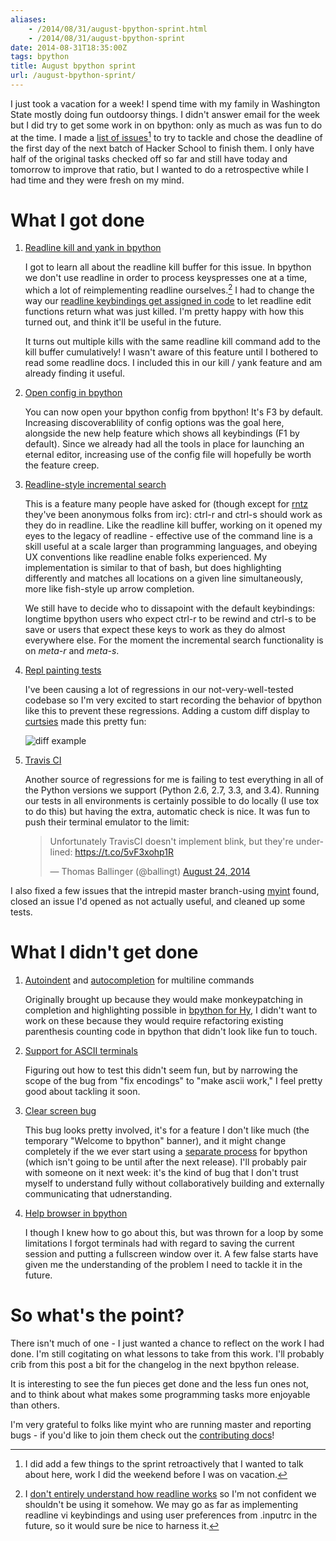```yaml
---
aliases:
    - /2014/08/31/august-bpython-sprint.html
    - /2014/08/31/august-bpython-sprint
date: 2014-08-31T18:35:00Z
tags: bpython
title: August bpython sprint
url: /august-bpython-sprint/
---
```


I just took a vacation for a week! I spend time with my family in Washington
State mostly doing fun outdoorsy things.
I didn't answer email for the week but I did try to get some
work in on bpython: only as much as was fun to do at the time. I made a [list of 
issues](https://github.com/bpython/bpython/issues?q=milestone%3ATom-august-sprint)[^1]
to try to tackle and chose the deadline of the first day of the next batch of
Hacker School to finish them. I only have half of
the original tasks checked off so far and still have today and tomorrow to improve that ratio,
but I wanted to do a retrospective while I had time and they were fresh on my mind.

What I got done
===============

1. [Readline kill and yank in
   bpython](https://github.com/bpython/bpython/issues/344)

    I got to learn all about the readline kill buffer for this issue. In bpython
    we don't use readline in order to process keyspresses one at a time, which
    a lot of reimplementing readline ourselves.[^2] I had to change
    the way our [readline keybindings get assigned in
    code](https://github.com/bpython/bpython/blob/master/bpython/curtsiesfrontend/manual_readline.py)
    to let readline edit functions return what was just killed.
    I'm pretty happy with how this turned out, and think it'll be useful
    in the future.
    
    It turns out multiple kills with the same readline
    kill command add to the kill buffer cumulatively! I wasn't aware of this
    feature until I bothered to read some readline docs.
    I included this in our kill / yank feature and am already
    finding it useful.

2. [Open config in bpython](https://github.com/bpython/bpython/issues/354)

    You can now open your bpython config from bpython! It's F3 by default.
    Increasing discoverablility
    of config options was the goal here, alongside the new help
    feature which shows all keybindings (F1 by default).
    Since we already had all the tools in place for launching
    an eternal editor, increasing use of the config file will hopefully be worth
    the feature creep.

3. [Readline-style incremental
   search](https://github.com/bpython/bpython/issues/355)

   This is a feature many people have asked for (though except for
   [rntz](http://www.rntz.net/) they've been anonymous folks from
   irc): ctrl-r and ctrl-s should work as they do in readline.
   Like the readline kill buffer, working on it opened
   my eyes to the legacy of readline - effective use of the command line
   is a skill useful at a scale larger than programming languages, and
   obeying UX conventions like readline enable folks experienced.
   My implementation is similar to that of bash, but does highlighting
   differently and matches all locations on a given line simultaneously, more
   like fish-style up arrow completion.

   We still have to decide who to dissapoint with the default keybindings:
   longtime bpython users who
   expect ctrl-r to be rewind and ctrl-s to be save or users that expect
   these keys to work as they do almost everywhere else. For the moment
   the incremental search functionality is on *meta-r* and *meta-s*.

4. [Repl painting
   tests](https://github.com/bpython/bpython/commit/bd11ff7e8c7a180af911d3b1d40533c15ba6c4b6)

   I've been causing a lot of regressions in our not-very-well-tested codebase
   so I'm very excited to start recording the behavior of bpython like this
   to prevent these regressions. Adding a custom diff display to
   [curtsies](https://github.com/thomasballinger/curtsies) made this pretty
   fun:

   ![diff example](http://ballingt.com/assets/diff.gif)

5. [Travis CI](https://github.com/bpython/bpython/issues/358)

   Another source of regressions for me is failing to test everything in
   all of the Python versions we support (Python 2.6, 2.7, 3.3, and 3.4).
   Running our tests in all environments is certainly possible to do locally
   (I use tox to do this) but having the extra, automatic check is nice.
   It was fun to push their terminal emulator to the limit: 

   <blockquote class="twitter-tweet" lang="en"><p>Unfortunately TravisCI
   doesn&#39;t implement blink, but they&#39;re underlined: <a
   href="https://t.co/5vF3xohp1R">https://t.co/5vF3xohp1R</a></p>&mdash;
   Thomas Ballinger (@ballingt) <a
   href="https://twitter.com/ballingt/statuses/503377586559668224">August 24,
   2014</a></blockquote>
   <script async src="//platform.twitter.com/widgets.js"
   charset="utf-8"></script>

I also fixed a few issues that the intrepid master branch-using [myint](https://github.com/myint) found,
closed an issue I'd opened as not actually useful, and cleaned up some tests.

What I didn't get done
======================

1. [Autoindent](https://github.com/bpython/bpython/issues/331) and [autocompletion](https://github.com/bpython/bpython/issues/327) for multiline commands

   Originally brought up because they would make monkeypatching in completion
   and highlighting possible in [bpython for Hy](https://github.com/thomasballinger/bphython),
   I didn't want to work on these because they would require refactoring
   existing parenthesis counting code in bpython that didn't look like fun to
   touch.

2. [Support for ASCII terminals](https://github.com/bpython/bpython/issues/295)

   Figuring out how to test this didn't seem fun, but by narrowing the scope
   of the bug from "fix encodings" to "make ascii work," I feel pretty good
   about tackling it soon.

3. [Clear screen bug](https://github.com/bpython/bpython/issues/343)

   This bug looks pretty involved, it's for a feature I don't like much
   (the temporary "Welcome to bpython" banner), and it might change completely if
   the we ever start using a [separate process](https://github.com/bpython/bpython/issues/353)
   for bpython (which isn't going to be until after the next release).
   I'll probably pair with someone on it next week: it's the kind of bug
   that I don't trust myself to understand fully without collaboratively
   building and externally communicating that udnerstanding.

4. [Help browser in bpython](https://github.com/bpython/bpython/issues/294)

   I though I knew how to go about this, but was thrown for a loop by some
   limitations I forgot terminals had with regard to saving the current
   session and putting a fullscreen window over it. A few false starts have given me
   the understanding of the problem I need to tackle it in the future.

So what's the point?
====================

There isn't much of one - I just wanted a chance to reflect on the work I had
done. I'm still cogitating on what lessons to take from this work.
I'll probably crib from this post a bit for the changelog
in the next bpython release.

It is interesting to see the fun pieces get done
and the less fun ones not, and to think
about what makes some programming tasks more enjoyable than others.

I'm very grateful to folks like myint who are running master and reporting
bugs - if you'd like to join them check out the [contributing docs](http://docs.bpython-interpreter.org/contributing.html)!

[^1]: I did add a few things to the sprint retroactively that I wanted to talk
    about here, work I did the weekend before I was on vacation.

[^2]: I [don't entirely understand how readline works](https://github.com/bpython/bpython/issues/363)
    so I'm not confident we shouldn't be using it somehow.
    We may go as far as implementing readline vi keybindings and
    using user preferences from .inputrc in the future, so it would sure be nice to harness it.

